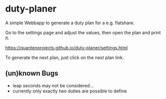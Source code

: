 # duty-planer

A simple Webbapp to generate a duty plan for a e.g. flatshare.

Go to the settings page and adjust the values, then open the plan and print it.

https://quantenprojects.github.io/duty-planer/settings.html

To generate the next plan, just click on the next plan link.

## (un)known Bugs

* leap seconds may not be considered…
* currently only exactly two duties are possible to define
